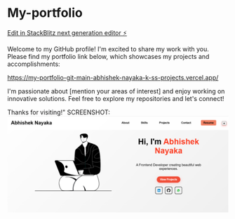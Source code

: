# My-portfolio

[Edit in StackBlitz next generation editor ⚡️](https://stackblitz.com/~/github.com/AbhishekChamarajanagar/My-portfolio)


Welcome to my GitHub profile! I'm excited to share my work with you. Please find my portfolio link below, which showcases my projects and accomplishments:

https://my-portfolio-git-main-abhishek-nayaka-k-ss-projects.vercel.app/

I'm passionate about [mention your areas of interest] and enjoy working on innovative solutions. Feel free to explore my repositories and let's connect!

Thanks for visiting!"
SCREENSHOT:
![image alt](<Screenshot 2025-04-03 205111.png>)
